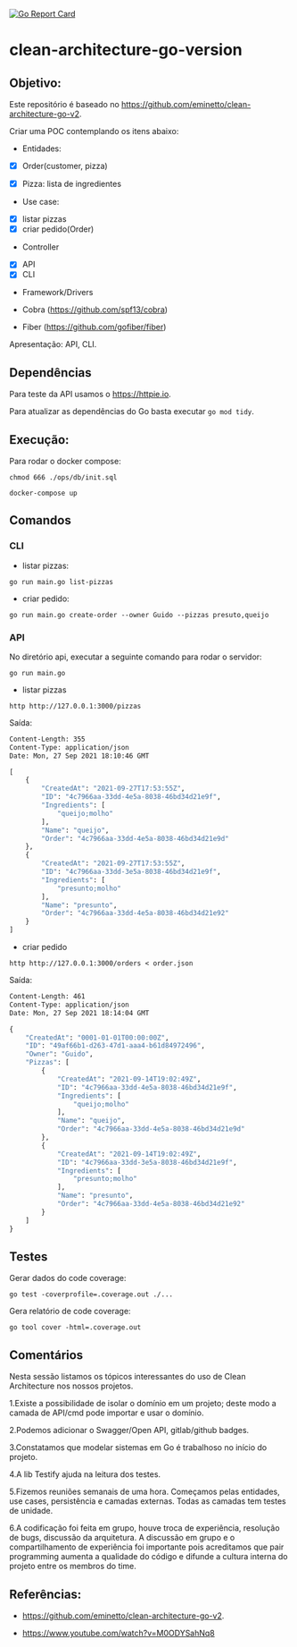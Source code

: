 [![Go Report Card](https://goreportcard.com/badge/github.com/lhonda/clean-architecture-go-version)](https://goreportcard.com/report/github.com/lhonda/clean-architecture-go-version)

# clean-architecture-go-version

## Objetivo:

Este repositório é baseado no https://github.com/eminetto/clean-architecture-go-v2.

Criar uma POC contemplando os itens abaixo:

- Entidades:

- [x] Order(customer, pizza)
- [x] Pizza: lista de ingredientes


- Use case:

- [x] listar pizzas
- [x] criar pedido(Order)

- Controller
- [x] API
- [x] CLI

- Framework/Drivers

- Cobra (https://github.com/spf13/cobra)
- Fiber (https://github.com/gofiber/fiber)

Apresentação: API, CLI.

## Dependências

Para teste da API usamos o https://httpie.io.

Para atualizar as dependências do Go basta executar `go mod tidy`.

## Execução:

Para rodar o docker compose:

`chmod 666 ./ops/db/init.sql`

`docker-compose up`


## Comandos

### CLI

- listar pizzas:

`go run main.go list-pizzas`

- criar pedido:

`go run main.go create-order --owner Guido --pizzas presuto,queijo`

### API

No diretório api, executar a seguinte comando para rodar o servidor:

`go run main.go`

- listar pizzas

`http http://127.0.0.1:3000/pizzas`

Saída:
```HTTP/1.1 200 OK
Content-Length: 355
Content-Type: application/json
Date: Mon, 27 Sep 2021 18:10:46 GMT

[
    {
        "CreatedAt": "2021-09-27T17:53:55Z",
        "ID": "4c7966aa-33dd-4e5a-8038-46bd34d21e9f",
        "Ingredients": [
            "queijo;molho"
        ],
        "Name": "queijo",
        "Order": "4c7966aa-33dd-4e5a-8038-46bd34d21e9d"
    },
    {
        "CreatedAt": "2021-09-27T17:53:55Z",
        "ID": "4c7966aa-33dd-3e5a-8038-46bd34d21e9f",
        "Ingredients": [
            "presunto;molho"
        ],
        "Name": "presunto",
        "Order": "4c7966aa-33dd-4e5a-8038-46bd34d21e92"
    }
]
```

- criar pedido

`http http://127.0.0.1:3000/orders < order.json `

Saída:

```HTTP/1.1 201 Created
Content-Length: 461
Content-Type: application/json
Date: Mon, 27 Sep 2021 18:14:04 GMT

{
    "CreatedAt": "0001-01-01T00:00:00Z",
    "ID": "49af66b1-d263-47d1-aaa4-b61d84972496",
    "Owner": "Guido",
    "Pizzas": [
        {
            "CreatedAt": "2021-09-14T19:02:49Z",
            "ID": "4c7966aa-33dd-4e5a-8038-46bd34d21e9f",
            "Ingredients": [
                "queijo;molho"
            ],
            "Name": "queijo",
            "Order": "4c7966aa-33dd-4e5a-8038-46bd34d21e9d"
        },
        {
            "CreatedAt": "2021-09-14T19:02:49Z",
            "ID": "4c7966aa-33dd-3e5a-8038-46bd34d21e9f",
            "Ingredients": [
                "presunto;molho"
            ],
            "Name": "presunto",
            "Order": "4c7966aa-33dd-4e5a-8038-46bd34d21e92"
        }
    ]
}
```

## Testes

Gerar dados do code coverage:

`go test -coverprofile=.coverage.out ./...`

Gera relatório de code coverage:

`go tool cover -html=.coverage.out`

## Comentários

Nesta sessão listamos os tópicos interessantes do uso de Clean Architecture nos nossos projetos.

1.Existe a possibilidade de isolar o domínio em um projeto; deste modo a camada de API/cmd pode importar e usar o domínio.

2.Podemos adicionar o Swagger/Open API, gitlab/github badges.

3.Constatamos que modelar sistemas em Go é trabalhoso no início do projeto.

4.A lib Testify ajuda na leitura dos testes.

5.Fizemos reuniões semanais de uma hora. Começamos pelas entidades, use cases, persistência e camadas externas. Todas as camadas tem testes de unidade.

6.A codificação foi feita em grupo, houve troca de experiência, resolução de bugs, discussão da arquitetura. A discussão em grupo e o compartilhamento de experiência foi importante pois acreditamos que pair programming aumenta a qualidade do código e difunde a cultura interna do projeto entre os membros do time.



## Referências:

- https://github.com/eminetto/clean-architecture-go-v2.

- https://www.youtube.com/watch?v=M0ODYSahNq8

